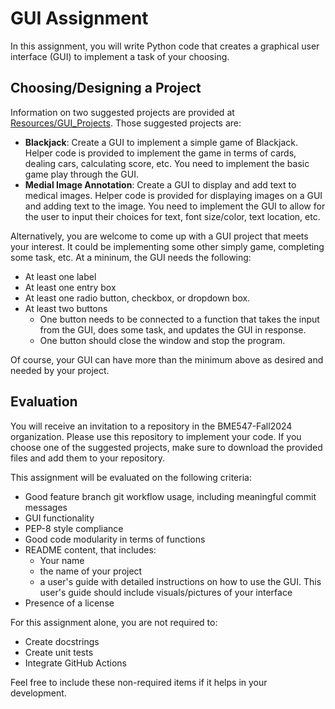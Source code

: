 # GUI Assignment

In this assignment, you will write Python code that creates a graphical user
interface (GUI) to implement a task of your choosing.

## Choosing/Designing a Project

Information on two suggested projects are provided
at [Resources/GUI_Projects](../Resources/GUI_Projects). Those suggested
projects are:

* **Blackjack**: Create a GUI to implement a simple game of Blackjack. Helper
  code is provided to implement the game in terms of cards, dealing cars,
  calculating score, etc. You need to implement the basic game play through the
  GUI.
* **Medial Image Annotation**:  Create a GUI to display and add text to medical
  images. Helper code is provided for displaying images on a GUI and adding
  text to the image. You need to implement the GUI to allow for the user to
  input their choices for text, font size/color, text location, etc.

Alternatively, you are welcome to come up with a GUI project that meets your
interest. It could be implementing some other simply game, completing some
task, etc. At a mininum, the GUI needs the following:

* At least one label
* At least one entry box
* At least one radio button, checkbox, or dropdown box.
* At least two buttons
    * One button needs to be connected to a function that takes the input from
      the GUI, does some task, and updates the GUI in response.
    * One button should close the window and stop the program.

Of course, your GUI can have more than the minimum above as desired and needed
by your project.

## Evaluation

You will receive an invitation to a repository in the BME547-Fall2024
organization. Please use this repository to implement your code. If you choose
one of the suggested projects, make sure to download the provided files and add
them to your repository.

This assignment will be evaluated on the following criteria:

* Good feature branch git workflow usage, including meaningful commit messages
* GUI functionality
* PEP-8 style compliance
* Good code modularity in terms of functions
* README content, that includes:
    * Your name
    * the name of your project
    * a user's guide with detailed instructions on how to use the GUI. This
      user's guide should include visuals/pictures of your interface
* Presence of a license

For this assignment alone, you are not required to:

* Create docstrings
* Create unit tests
* Integrate GitHub Actions

Feel free to include these non-required items if it helps in your development.